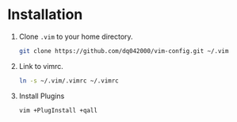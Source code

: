 # Installation

1. Clone `.vim` to your home directory.

    ```bash
    git clone https://github.com/dq042000/vim-config.git ~/.vim
    ```

2. Link to vimrc.

    ```bash
    ln -s ~/.vim/.vimrc ~/.vimrc
    ```

3. Install Plugins

    ```bash
    vim +PlugInstall +qall
    ```

